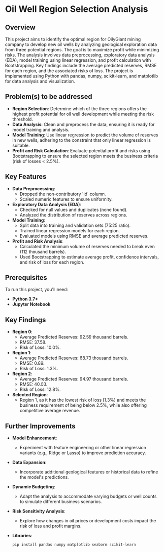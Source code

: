 # Oil Well Region Selection Analysis

## Overview
This project aims to identify the optimal region for OilyGiant mining company to develop new oil wells by analyzing geological exploration data from three potential regions. The goal is to maximize profit while minimizing risks. The analysis involves data preprocessing, exploratory data analysis (EDA), model training using linear regression, and profit calculation with Bootstrapping. Key findings include the average predicted reserves, RMSE for each region, and the associated risks of loss. The project is implemented using Python with pandas, numpy, scikit-learn, and matplotlib for data analysis and visualization.

## Problem(s) to be addressed
- **Region Selection**: Determine which of the three regions offers the highest profit potential for oil well development while meeting the risk threshold.
- **Data Analysis**: Clean and preprocess the data, ensuring it is ready for model training and analysis.
- **Model Training**: Use linear regression to predict the volume of reserves in new wells, adhering to the constraint that only linear regression is suitable.
- **Profit and Risk Calculation**: Evaluate potential profit and risks using Bootstrapping to ensure the selected region meets the business criteria (risk of losses < 2.5%).

## Key Features
- **Data Preprocessing**: 
  - Dropped the non-contributory 'id' column.
  - Scaled numeric features to ensure uniformity.
- **Exploratory Data Analysis (EDA)**:
  - Checked for null values and duplicates (none found).
  - Analyzed the distribution of reserves across regions.
- **Model Training**:
  - Split data into training and validation sets (75:25 ratio).
  - Trained linear regression models for each region.
  - Evaluated models using RMSE and average predicted reserves.
- **Profit and Risk Analysis**:
  - Calculated the minimum volume of reserves needed to break even (112 thousand barrels).
  - Used Bootstrapping to estimate average profit, confidence intervals, and risk of loss for each region.

## Prerequisites
To run this project, you'll need:
- **Python 3.7+**
- **Jupyter Notebook**

## Key Findings
- **Region 0**:
  - Average Predicted Reserves: 92.59 thousand barrels.
  - RMSE: 37.58.
  - Risk of Loss: 10.0%.
- **Region 1**:
  - Average Predicted Reserves: 68.73 thousand barrels.
  - RMSE: 0.89.
  - Risk of Loss: 1.3%.
- **Region 2**:
  - Average Predicted Reserves: 94.97 thousand barrels.
  - RMSE: 40.03.
  - Risk of Loss: 12.8%.
- **Selected Region**: 
  - Region 1, as it has the lowest risk of loss (1.3%) and meets the business requirement of being below 2.5%, while also offering competitive average revenue.

## Further Improvements
- **Model Enhancement**: 
  - Experiment with feature engineering or other linear regression variants (e.g., Ridge or Lasso) to improve prediction accuracy.
- **Data Expansion**: 
  - Incorporate additional geological features or historical data to refine the model's predictions.
- **Dynamic Budgeting**: 
  - Adapt the analysis to accommodate varying budgets or well counts to simulate different business scenarios.
- **Risk Sensitivity Analysis**: 
  - Explore how changes in oil prices or development costs impact the risk of loss and profit margins.

- **Libraries**:
  ```bash
  pip install pandas numpy matplotlib seaborn scikit-learn